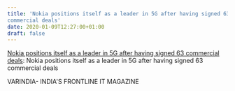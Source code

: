 ```yaml
---
title: 'Nokia positions itself as a leader in 5G after having signed 63
commercial deals'
date: 2020-01-09T12:27:00+01:00
draft: false
---
```


[Nokia positions itself as a leader in 5G after having signed 63 commercial deals](https://varindia.com/news/nokia-positions-itself-as-a-leader-in-5g-after-having-signed-63-commercial-deals#.XhcNqsK2PX0.blogger): Nokia positions itself as a leader in 5G after having signed 63 commercial deals  
  
VARINDIA- INDIA'S FRONTLINE IT MAGAZINE